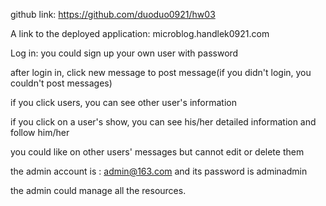 github link:   https://github.com/duoduo0921/hw03

A link to the deployed application: microblog.handlek0921.com


Log in: you could sign up your own user with password

after login in, click new message to post message(if you didn't login, you couldn't post messages)

if you click users, you can see other user's information

if you click on a user's show, you can see his/her detailed information and follow him/her

you could like on other users' messages but cannot edit or delete them

the admin account is : admin@163.com and its password is adminadmin

the admin could manage all the resources. 

